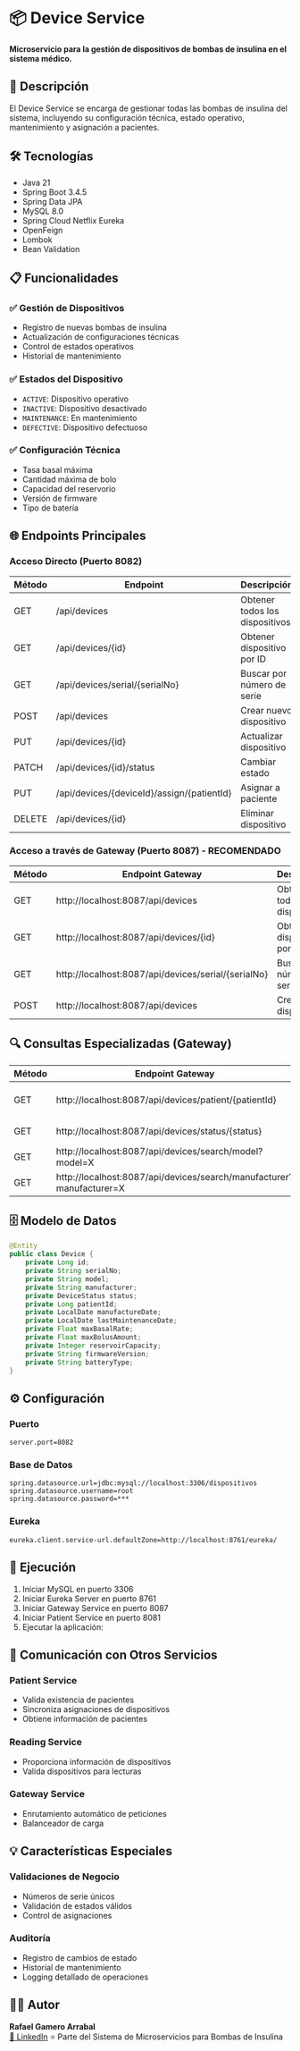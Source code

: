 # 📦 Device Service

**Microservicio para la gestión de dispositivos de bombas de insulina en el sistema médico.**

## 🚀 Descripción
El Device Service se encarga de gestionar todas las bombas de insulina del sistema, incluyendo su configuración técnica, estado operativo, mantenimiento y asignación a pacientes.

## 🛠️ Tecnologías

- Java 21
- Spring Boot 3.4.5
- Spring Data JPA
- MySQL 8.0
- Spring Cloud Netflix Eureka
- OpenFeign
- Lombok
- Bean Validation

## 📋 Funcionalidades

### ✅ Gestión de Dispositivos
- Registro de nuevas bombas de insulina
- Actualización de configuraciones técnicas
- Control de estados operativos
- Historial de mantenimiento

### ✅ Estados del Dispositivo
- `ACTIVE`: Dispositivo operativo
- `INACTIVE`: Dispositivo desactivado
- `MAINTENANCE`: En mantenimiento
- `DEFECTIVE`: Dispositivo defectuoso

### ✅ Configuración Técnica
- Tasa basal máxima
- Cantidad máxima de bolo
- Capacidad del reservorio
- Versión de firmware
- Tipo de batería

## 🌐 Endpoints Principales

### Acceso Directo (Puerto 8082)

| Método | Endpoint                           | Descripción                      |
|--------|------------------------------------|----------------------------------|
| GET    | /api/devices                       | Obtener todos los dispositivos   |
| GET    | /api/devices/{id}                  | Obtener dispositivo por ID       |
| GET    | /api/devices/serial/{serialNo}     | Buscar por número de serie       |
| POST   | /api/devices                       | Crear nuevo dispositivo          |
| PUT    | /api/devices/{id}                  | Actualizar dispositivo           |
| PATCH  | /api/devices/{id}/status           | Cambiar estado                   |
| PUT    | /api/devices/{deviceId}/assign/{patientId} | Asignar a paciente     |
| DELETE | /api/devices/{id}                  | Eliminar dispositivo             |

### Acceso a través de Gateway (Puerto 8087) - RECOMENDADO

| Método | Endpoint Gateway                                | Descripción                    |
|--------|--------------------------------------------------|--------------------------------|
| GET    | http://localhost:8087/api/devices                | Obtener todos los dispositivos |
| GET    | http://localhost:8087/api/devices/{id}           | Obtener dispositivo por ID     |
| GET    | http://localhost:8087/api/devices/serial/{serialNo} | Buscar por número de serie |
| POST   | http://localhost:8087/api/devices                | Crear nuevo dispositivo        |

## 🔍 Consultas Especializadas (Gateway)

| Método | Endpoint Gateway                                           | Descripción                  |
|--------|------------------------------------------------------------|------------------------------|
| GET    | http://localhost:8087/api/devices/patient/{patientId}     | Dispositivos de un paciente  |
| GET    | http://localhost:8087/api/devices/status/{status}         | Filtrar por estado           |
| GET    | http://localhost:8087/api/devices/search/model?model=X    | Buscar por modelo            |
| GET    | http://localhost:8087/api/devices/search/manufacturer?manufacturer=X | Buscar por fabricante |

## 🗄️ Modelo de Datos

```java
@Entity
public class Device {
    private Long id;
    private String serialNo;
    private String model;
    private String manufacturer;
    private DeviceStatus status;
    private Long patientId;
    private LocalDate manufactureDate;
    private LocalDate lastMaintenanceDate;
    private Float maxBasalRate;
    private Float maxBolusAmount;
    private Integer reservoirCapacity;
    private String firmwareVersion;
    private String batteryType;
}
```

## ⚙️ Configuración

### Puerto
```properties
server.port=8082
```

### Base de Datos
```properties
spring.datasource.url=jdbc:mysql://localhost:3306/dispositivos
spring.datasource.username=root
spring.datasource.password=***
```

### Eureka
```properties
eureka.client.service-url.defaultZone=http://localhost:8761/eureka/
```

## 🚀 Ejecución

1. Iniciar MySQL en puerto 3306
2. Iniciar Eureka Server en puerto 8761
3. Iniciar Gateway Service en puerto 8087
4. Iniciar Patient Service en puerto 8081
5. Ejecutar la aplicación:



## 🔗 Comunicación con Otros Servicios

### Patient Service
- Valida existencia de pacientes
- Sincroniza asignaciones de dispositivos
- Obtiene información de pacientes

### Reading Service
- Proporciona información de dispositivos
- Valida dispositivos para lecturas

### Gateway Service
- Enrutamiento automático de peticiones
- Balanceador de carga

## 💡 Características Especiales

### Validaciones de Negocio
- Números de serie únicos
- Validación de estados válidos
- Control de asignaciones

### Auditoría
- Registro de cambios de estado
- Historial de mantenimiento
- Logging detallado de operaciones

## 👨‍💻 Autor 

**Rafael Gamero Arrabal**  
[🔗 LinkedIn](https://www.linkedin.com/in/rafael-gamero-arrabal-619200186/)
⭐ Parte del Sistema de Microservicios para Bombas de Insulina
